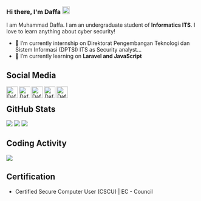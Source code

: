 ### Hi there, I'm Daffa <img src="https://media.giphy.com/media/hvRJCLFzcasrR4ia7z/giphy.gif" width="20px">

I am Muhammad Daffa. I am an undergraduate student of **Informatics ITS**. I love to learn anything about cyber security!

- 🔭 I’m currently internship on Direktorat Pengembangan Teknologi dan Sistem Informasi (DPTSI) ITS as Security analyst...
- 🌱 I’m currently learning on **Laravel and JavaScript**

## Social Media
<a href="https://www.linkedin.com/in/muhammaddaffa/" target="_blank">
  <img align="left" alt="Daffa's LinkedIn" width="30px" src="https://img.icons8.com/color/48/000000/linkedin.png"/>
</a>
<a href="https://twitter.com/daffainfo" target="_blank">
  <img align="left" alt="Daffa's Twitter" width="30px" src="https://img.icons8.com/color/48/000000/twitter.png"/>
</a>
<a href="https://muhdaffa.medium.com/" target="_blank">
  <img align="left" alt="Daffa's Medium" width="30px" src="https://img.icons8.com/color/48/000000/medium-monogram.png" />
</a>
<a href="https://daffa.tech" target="_blank">
  <img align="left" alt="Daffa's Website" width="30px" src="https://img.icons8.com/color/48/000000/domain.png" />
</a>
<a href="mailto:md15ev@gmail.com" target="_blank">
  <img align="left" alt="Daffa's E-Mail" width="30px" src="https://img.icons8.com/color/48/000000/email.png" />
</a>
<br>

## GitHub Stats
<p>
  <img src="https://github-readme-stats.vercel.app/api/top-langs/?username=daffainfo&hide_border=true&hide=html,css&theme=tokyonight" />
  <img src="https://github-readme-stats.vercel.app/api?username=daffainfo&line_height=27&count_private=true&hide_border=true&show_icons=true&theme=tokyonight">
  <img src="https://github-profile-trophy.vercel.app/?username=daffainfo&no-frame=true&theme=nord&margin-w=27">
</p>

## Coding Activity
<p>
  <img src="https://github-readme-stats.vercel.app/api/wakatime?username=daffainfo&hide_border=true&theme=tokyonight" />
</p>

## Certification
- Certified Secure Computer User (CSCU) | EC - Council
